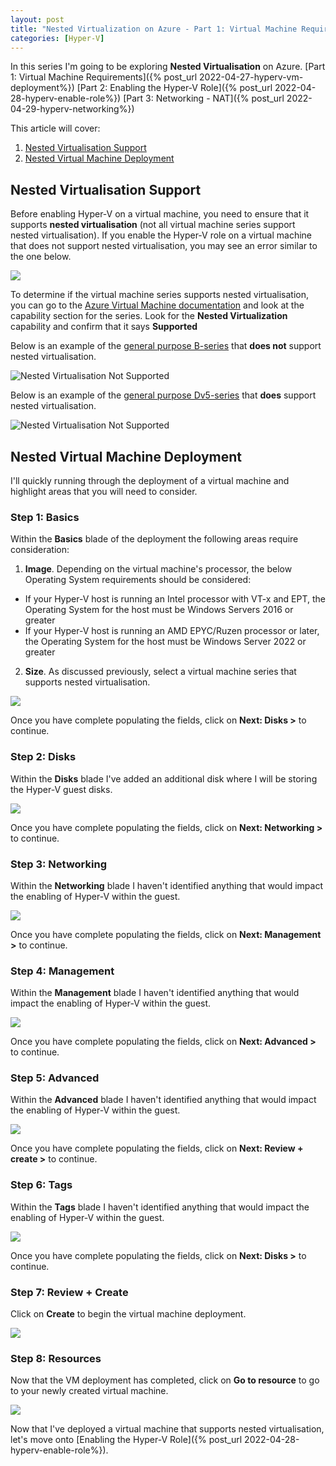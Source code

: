 ```yaml
---
layout: post
title: "Nested Virtualization on Azure - Part 1: Virtual Machine Requirements"
categories: [Hyper-V]
---
```


In this series I'm going to be exploring **Nested Virtualisation** on Azure. 
[Part 1: Virtual Machine Requirements]({% post_url 2022-04-27-hyperv-vm-deployment%})
[Part 2: Enabling the Hyper-V Role]({% post_url 2022-04-28-hyperv-enable-role%})
[Part 3: Networking - NAT]({% post_url 2022-04-29-hyperv-networking%})

This article will cover: 
1. [Nested Virtualisation Support](#nested-virtualisation-support)
2. [Nested Virtual Machine Deployment](#nested-virtual-machine-deployment)

## Nested Virtualisation Support
Before enabling Hyper-V on a virtual machine, you need to ensure that it supports **nested virtualisation** (not all virtual machine series support nested virtualisation). If you enable the Hyper-V role on a virtual machine that does not support nested virtualisation, you may see an error similar to the one below.

![](/docs/assets/images/2022-04-27-hyperv-vm-deployment/VM-Enable-Role-Fail.jpg)


To determine if the virtual machine series supports nested virtualisation, you can go to the [Azure Virtual Machine documentation](https://docs.microsoft.com/en-us/azure/virtual-machines/sizes-general) and look at the capability section for the series. Look for the **Nested Virtualization** capability and confirm that it says **Supported**

Below is an example of the [general purpose B-series](https://docs.microsoft.com/en-us/azure/virtual-machines/sizes-b-series-burstable) that **does not** support nested virtualisation. 

![Nested Virtualisation Not Supported](/docs/assets/images/2022-04-27-hyperv-vm-deployment/VM-SKU-NestedV-NotSupported.jpg)

Below is an example of the [general purpose Dv5-series](https://docs.microsoft.com/en-us/azure/virtual-machines/dv5-dsv5-series) that **does** support nested virtualisation.

![Nested Virtualisation Not Supported](/docs/assets/images/2022-04-27-hyperv-vm-deployment/VM-SKU-NestedV-Supported.jpg)

## Nested Virtual Machine Deployment

I'll quickly running through the deployment of a virtual machine and highlight areas that you will need to consider.

### Step 1: Basics

Within the **Basics** blade of the deployment the following areas require consideration:

1. **Image**. Depending on the virtual machine's processor, the below Operating System requirements should be considered:
- If your Hyper-V host is running an Intel processor with VT-x and EPT, the Operating System for the host must be Windows Servers 2016 or greater
- If your Hyper-V host is running an AMD EPYC/Ruzen processor or later, the Operating System for the host must be Windows Server 2022 or greater
2. **Size**. As discussed previously, select a virtual machine series that supports nested virtualisation.

![](/docs/assets/images/2022-04-27-hyperv-vm-deployment/VM-Create-Basics.jpg)

Once you have complete populating the fields, click on **Next: Disks >** to continue.

### Step 2: Disks

Within the **Disks** blade I've added an additional disk where I will be storing the Hyper-V guest disks.

![](/docs/assets/images/2022-04-27-hyperv-vm-deployment/VM-Create-Disk.jpg)

Once you have complete populating the fields, click on **Next: Networking >** to continue.

### Step 3: Networking

Within the **Networking** blade I haven't identified anything that would impact the enabling of Hyper-V within the guest.

![](/docs/assets/images/2022-04-27-hyperv-vm-deployment/VM-Create-Networking.jpg)

Once you have complete populating the fields, click on **Next: Management >** to continue.

### Step 4: Management

Within the **Management** blade I haven't identified anything that would impact the enabling of Hyper-V within the guest.

![](/docs/assets/images/2022-04-27-hyperv-vm-deployment/VM-Create-Management.jpg)

Once you have complete populating the fields, click on **Next: Advanced >** to continue.

### Step 5: Advanced

Within the **Advanced** blade I haven't identified anything that would impact the enabling of Hyper-V within the guest.

![](/docs/assets/images/2022-04-27-hyperv-vm-deployment/VM-Create-Advanced.jpg)

Once you have complete populating the fields, click on **Next: Review + create >** to continue.

### Step 6: Tags

Within the **Tags** blade I haven't identified anything that would impact the enabling of Hyper-V within the guest.

![](/docs/assets/images/2022-04-27-hyperv-vm-deployment/VM-Create-Tags.jpg)

Once you have complete populating the fields, click on **Next: Disks >** to continue.

### Step 7: Review + Create

Click on **Create** to begin the virtual machine deployment.

![](/docs/assets/images/2022-04-27-hyperv-vm-deployment/VM-Create-Review.jpg)

### Step 8: Resources

Now that the VM deployment has completed, click on **Go to resource** to go to your newly created virtual machine.

![](/docs/assets/images/2022-04-27-hyperv-vm-deployment/VM-Create-Completed.jpg)

Now that I've deployed a virtual machine that supports nested virtualisation, let's move onto [Enabling the Hyper-V Role]({% post_url 2022-04-28-hyperv-enable-role%}).